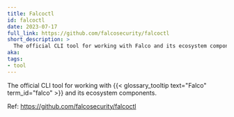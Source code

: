 ```yaml
---
title: Falcoctl
id: falcoctl
date: 2023-07-17
full_link: https://github.com/falcosecurity/falcoctl
short_description: >
  The official CLI tool for working with Falco and its ecosystem components.
aka:
tags:
- tool
---
```

The official CLI tool for working with {{< glossary_tooltip text="Falco" term_id="falco" >}} and its ecosystem components.

<!--more-->
Ref:  https://github.com/falcosecurity/falcoctl

